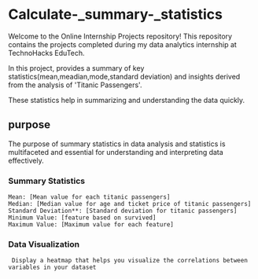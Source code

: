 # Calculate-_summary-_statistics

Welcome to the Online Internship Projects repository! This repository contains the projects completed during my data analytics internship at TechnoHacks EduTech. 

In this project, provides a summary of key statistics(mean,meadian,mode,standard deviation) and insights derived from the analysis of 'Titanic Passengers'. 

These statistics help in summarizing and understanding the data quickly. 

## purpose
The purpose of summary statistics in data analysis and statistics is multifaceted and essential for understanding and interpreting data effectively.

### Summary Statistics

    Mean: [Mean value for each titanic passengers]
    Median: [Median value for age and ticket price of titanic passengers]
    Standard Deviation**: [Standard deviation for titanic passengers]
    Minimum Value: [feature based on survived]
    Maximum Value: [Maximum value for each feature]

### Data Visualization
     Display a heatmap that helps you visualize the correlations between variables in your dataset
     


